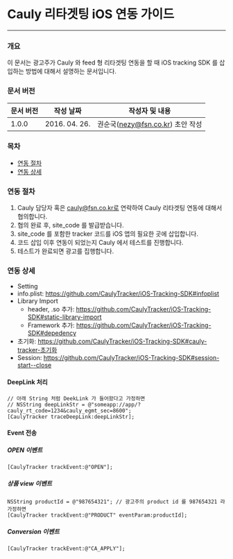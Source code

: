 Cauly 리타겟팅 iOS 연동 가이드
=========================

--------------------------
### 개요
이 문서는 광고주가 Cauly 와 feed 형 리타겟팅 연동을 할 때 iOS tracking SDK 를 삽입하는 방법에 대해서 설명하는 문서입니다.

### 문서 버전 
| 문서 버전 | 작성 날짜 | 작성자 및 내용|
 --- | --- | --- 
| 1.0.0 | 2016. 04. 26. | 권순국(nezy@fsn.co.kr) 초안 작성|



### 목차
- [연동 절차](#연동-절차)
- [연동 상세](#연동-상세)


### 연동 절차
1. Cauly 담당자 혹은 cauly@fsn.co.kr로 연락하여 Cauly 리타겟팅 연동에 대해서 협의합니다.
1. 협의 완료 후, site_code 를 발급받습니다.
1. site_code 를 포함한 tracker 코드를 iOS 앱의 필요한 곳에 삽입합니다.
1. 코드 삽입 이후 연동이 되었는지 Cauly 에서 테스트를 진행합니다.
1. 테스트가 완료되면 광고를 집행합니다.


### 연동 상세

- Setting
 - info.plist: https://github.com/CaulyTracker/iOS-Tracking-SDK#infoplist
 - Library Import
   - header, .so 추가: https://github.com/CaulyTracker/iOS-Tracking-SDK#static-library-import
    - Framework 추가: https://github.com/CaulyTracker/iOS-Tracking-SDK#depedency
- 초기화: https://github.com/CaulyTracker/iOS-Tracking-SDK#cauly-tracker-초기화
- Session: https://github.com/CaulyTracker/iOS-Tracking-SDK#session-start--close

#### DeepLink 처리
```objc
// 아래 String 처럼 DeekLink 가 들어왔다고 가정하면
// NSString deepLinkStr = @"someapp://app/?cauly_rt_code=1234&cauly_egmt_sec=8600"; 
[CaulyTracker traceDeepLink:deepLinkStr];
```

#### Event 전송
##### OPEN 이벤트
```objc
[CaulyTracker trackEvent:@"OPEN"];
```
##### 상품 view 이벤트
```objc
NSString productId = @"987654321"; // 광고주의 product id 를 987654321 라 가정하면
[CaulyTracker trackEvent:@"PRODUCT" eventParam:productId];
```
##### Conversion 이벤트
```objc
[CaulyTracker trackEvent:@"CA_APPLY"];
```
